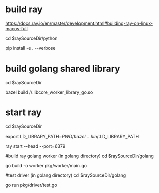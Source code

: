 # build ray
https://docs.ray.io/en/master/development.html#building-ray-on-linux-macos-full

cd $raySourceDir/python

pip install -e . --verbose

# build golang shared library
cd $raySourceDir

bazel build //:libcore_worker_library_go.so

# start ray
cd $raySourceDir

export LD_LIBRARY_PATH=${PWD}/bazel-bin/:$LD_LIBRARY_PATH

ray start --head --port=6379

#build ray golang worker (in golang directory)
cd $raySourceDir/golang

go build -o worker pkg/worker/main.go

#test driver (in golang directory)
cd $raySourceDir/golang

go run pkg/driver/test.go
